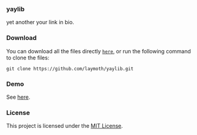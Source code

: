 ### yaylib
yet another your link in bio.

### Download
You can download all the files directly [`here`](https://github.com/laymoth/yaylib/archive/master.zip), or run the following command to clone the files:
```
git clone https://github.com/laymoth/yaylib.git
```
### Demo
See [here](https://laymoth.github.io/yaylib).

### License
This project is licensed under the [MIT License](https://github.com/laymoth/yaylib/blob/main/LICENSE).
